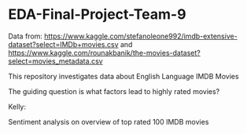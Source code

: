 # EDA-Final-Project-Team-9

Data from: https://www.kaggle.com/stefanoleone992/imdb-extensive-dataset?select=IMDb+movies.csv
and https://www.kaggle.com/rounakbanik/the-movies-dataset?select=movies_metadata.csv

This repository investigates data about English Language IMDB Movies

The guiding question is what factors lead to highly rated movies?

Kelly:

Sentiment analysis on overview of top rated 100 IMDB movies